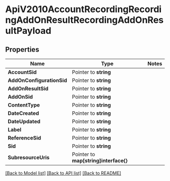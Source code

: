# ApiV2010AccountRecordingRecordingAddOnResultRecordingAddOnResultPayload

## Properties
Name | Type | Notes
------------ | ------------- | -------------
**AccountSid** | Pointer to **string** | 
**AddOnConfigurationSid** | Pointer to **string** | 
**AddOnResultSid** | Pointer to **string** | 
**AddOnSid** | Pointer to **string** | 
**ContentType** | Pointer to **string** | 
**DateCreated** | Pointer to **string** | 
**DateUpdated** | Pointer to **string** | 
**Label** | Pointer to **string** | 
**ReferenceSid** | Pointer to **string** | 
**Sid** | Pointer to **string** | 
**SubresourceUris** | Pointer to **map[string]interface{}** | 

[[Back to Model list]](../README.md#documentation-for-models) [[Back to API list]](../README.md#documentation-for-api-endpoints) [[Back to README]](../README.md)


